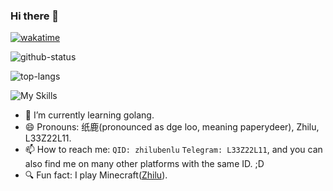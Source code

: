### Hi there 👋

[![wakatime](https://wakatime.com/badge/user/358c7d57-860f-4599-9aa8-f10a631fad01.svg?style=for-the-badge)](https://wakatime.com/@358c7d57-860f-4599-9aa8-f10a631fad01)

![github-status](https://github-readme-stats.vercel.app/api?username=l33z22l11)

![top-langs](https://github-readme-stats.vercel.app/api/top-langs/?username=l33z22l11)

![My Skills](https://skillicons.dev/icons?i=js,css,html,go,c,linux,ps)

- 🌱 I’m currently learning golang.
- 😄 Pronouns: 纸鹿(pronounced as dge loo, meaning paperydeer), Zhilu, L33Z22L11.
- 📫 How to reach me: `QID: zhilubenlu` `Telegram: L33Z22L11`, and you can also find me on many other platforms with the same ID. ;D
- 🔍 Fun fact: I play Minecraft([Zhilu](https://mine.ly/Zhilu)). 
